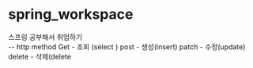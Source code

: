 # spring_workspace
스프링 공부해서 취업하기   
-- http method
Get - 조회 (select )
post - 생성(insert)
patch - 수정(update)
delete - 삭제(delete
